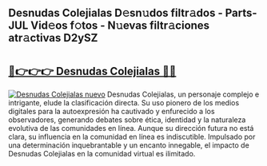 ## Desnudas Colejialas D𝚎sn𝚞dos filtr𝚊dos - Parts-JUL Vid𝚎os f𝚘tos - N𝚞evas filtr𝚊ciones atr𝚊ctivas D2ySZ

# <h2><a href="http://mb1yoo.tromn.icu/?c=Desnudas+Colejialas">🔗👉👉👉 Desnudas Colejialas 🔗🔗</a></h2>

[![Desnudas Colejialas nuevo](https://i.imgur.com/pEAQMta.gif)](http://mb1yoo.tromn.icu/?c=Desnudas+Colejialas)
Desnudas Colejialas, un personaje complejo e intrigante, elude la clasificación directa. Su uso pionero de los medios digitales para la autoexpresión ha cautivado y enfurecido a los observadores, generando debates sobre ética, identidad y la naturaleza evolutiva de las comunidades en línea. Aunque su dirección futura no está clara, su influencia en la comunidad en línea es indiscutible. Impulsado por una determinación inquebrantable y un encanto innegable, el impacto de Desnudas Colejialas en la comunidad virtual es ilimitado.
